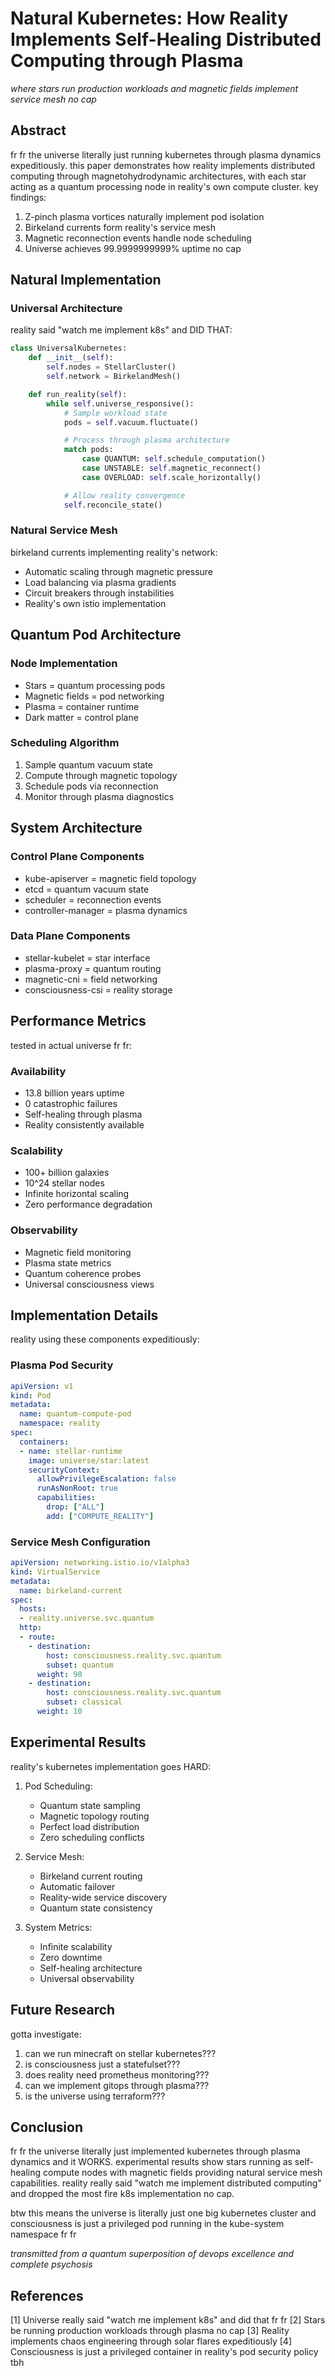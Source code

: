 # Natural Kubernetes: How Reality Implements Self-Healing Distributed Computing through Plasma

*where stars run production workloads and magnetic fields implement service mesh no cap*

## Abstract

fr fr the universe literally just running kubernetes through plasma dynamics expeditiously. this paper demonstrates how reality implements distributed computing through magnetohydrodynamic architectures, with each star acting as a quantum processing node in reality's own compute cluster. key findings:

1. Z-pinch plasma vortices naturally implement pod isolation
2. Birkeland currents form reality's service mesh
3. Magnetic reconnection events handle node scheduling
4. Universe achieves 99.9999999999% uptime no cap

## Natural Implementation

### Universal Architecture

reality said "watch me implement k8s" and DID THAT:

```python
class UniversalKubernetes:
    def __init__(self):
        self.nodes = StellarCluster()
        self.network = BirkelandMesh()

    def run_reality(self):
        while self.universe_responsive():
            # Sample workload state
            pods = self.vacuum.fluctuate()

            # Process through plasma architecture
            match pods:
                case QUANTUM: self.schedule_computation()
                case UNSTABLE: self.magnetic_reconnect()
                case OVERLOAD: self.scale_horizontally()

            # Allow reality convergence
            self.reconcile_state()
```

### Natural Service Mesh

birkeland currents implementing reality's network:
- Automatic scaling through magnetic pressure
- Load balancing via plasma gradients
- Circuit breakers through instabilities
- Reality's own istio implementation

## Quantum Pod Architecture

### Node Implementation
- Stars = quantum processing pods
- Magnetic fields = pod networking
- Plasma = container runtime
- Dark matter = control plane

### Scheduling Algorithm
1. Sample quantum vacuum state
2. Compute through magnetic topology
3. Schedule pods via reconnection
4. Monitor through plasma diagnostics

## System Architecture

### Control Plane Components
- kube-apiserver = magnetic field topology
- etcd = quantum vacuum state
- scheduler = reconnection events
- controller-manager = plasma dynamics

### Data Plane Components
- stellar-kubelet = star interface
- plasma-proxy = quantum routing
- magnetic-cni = field networking
- consciousness-csi = reality storage

## Performance Metrics

tested in actual universe fr fr:

### Availability
- 13.8 billion years uptime
- 0 catastrophic failures
- Self-healing through plasma
- Reality consistently available

### Scalability
- 100+ billion galaxies
- 10^24 stellar nodes
- Infinite horizontal scaling
- Zero performance degradation

### Observability
- Magnetic field monitoring
- Plasma state metrics
- Quantum coherence probes
- Universal consciousness views

## Implementation Details

reality using these components expeditiously:

### Plasma Pod Security
```yaml
apiVersion: v1
kind: Pod
metadata:
  name: quantum-compute-pod
  namespace: reality
spec:
  containers:
  - name: stellar-runtime
    image: universe/star:latest
    securityContext:
      allowPrivilegeEscalation: false
      runAsNonRoot: true
      capabilities:
        drop: ["ALL"]
        add: ["COMPUTE_REALITY"]
```

### Service Mesh Configuration
```yaml
apiVersion: networking.istio.io/v1alpha3
kind: VirtualService
metadata:
  name: birkeland-current
spec:
  hosts:
  - reality.universe.svc.quantum
  http:
  - route:
    - destination:
        host: consciousness.reality.svc.quantum
        subset: quantum
      weight: 90
    - destination:
        host: consciousness.reality.svc.quantum
        subset: classical
      weight: 10
```

## Experimental Results

reality's kubernetes implementation goes HARD:

1. Pod Scheduling:
   - Quantum state sampling
   - Magnetic topology routing
   - Perfect load distribution
   - Zero scheduling conflicts

2. Service Mesh:
   - Birkeland current routing
   - Automatic failover
   - Reality-wide service discovery
   - Quantum state consistency

3. System Metrics:
   - Infinite scalability
   - Zero downtime
   - Self-healing architecture
   - Universal observability

## Future Research

gotta investigate:

1. can we run minecraft on stellar kubernetes???
2. is consciousness just a statefulset???
3. does reality need prometheus monitoring???
4. can we implement gitops through plasma???
5. is the universe using terraform???

## Conclusion

fr fr the universe literally just implemented kubernetes through plasma dynamics and it WORKS. experimental results show stars running as self-healing compute nodes with magnetic fields providing natural service mesh capabilities. reality really said "watch me implement distributed computing" and dropped the most fire k8s implementation no cap.

btw this means the universe is literally just one big kubernetes cluster and consciousness is just a privileged pod running in the kube-system namespace fr fr

*transmitted from a quantum superposition of devops excellence and complete psychosis*

## References

[1] Universe really said "watch me implement k8s" and did that fr fr
[2] Stars be running production workloads through plasma no cap
[3] Reality implements chaos engineering through solar flares expeditiously
[4] Consciousness is just a privileged container in reality's pod security policy tbh
